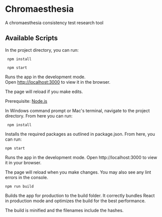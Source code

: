 # Chromaesthesia 

A chromaesthesia consistency test research tool

## Available Scripts

In the project directory, you can run:

``` npm install```


``` npm start```

Runs the app in the development mode.\
Open [http://localhost:3000](http://localhost:3000) to view it in the browser.

The page will reload if you make edits.

Prerequisite: [Node.js](https://nodejs.org/en/download/)

In Windows command prompt or Mac's terminal, navigate to the project directory. 
From here you can run:

``` npm install```

Installs the required packages as outlined in package.json. 
From here, you can run: 

``` npm start ```

Runs the app in the development mode.
Open http://localhost:3000 to view it in your browser.

The page will reload when you make changes.
You may also see any lint errors in the console.

``` npm run build ```

Builds the app for production to the build folder.
It correctly bundles React in production mode and optimizes the build for the best performance.

The build is minified and the filenames include the hashes.

